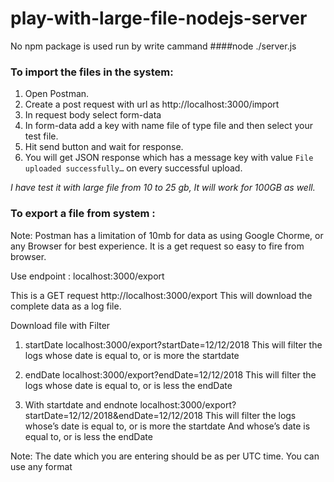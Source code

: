# play-with-large-file-nodejs-server

No npm package is used
run by write cammand 
####node ./server.js


### To import the files in the system: 
1. Open Postman.
2. Create a post request with url as http://localhost:3000/import
3. In request body select form-data
4. In form-data add a key with name file of type file and then select your test file.
5. Hit send button and wait for response.
6. You will get JSON response which has a message key with value `File uploaded successfully…` on every successful upload.

*I have test it with large file from 10 to 25 gb, It will work for 100GB as well.*


### To export  a file from system :

Note: Postman has a limitation of 10mb for data as using Google Chorme, or any Browser for best experience.
It is a get request so easy to fire from browser.

Use endpoint : localhost:3000/export

This is a GET request
http://localhost:3000/export
This will download the complete data as a log file.

Download file with  Filter


1. startDate
	localhost:3000/export?startDate=12/12/2018
	This will filter the logs whose date is equal to, or is more the startdate


2. endDate 
	localhost:3000/export?endDate=12/12/2018
	This will filter the logs whose date is equal to, or is less the endDate


3. With startdate and endnote
	localhost:3000/export?startDate=12/12/2018&endDate=12/12/2018
	This will filter the logs whose’s date is equal to, or is more the startdate
	And whose’s date is equal to, or is less the endDate


Note: The date which you are entering should be as per UTC time.
You can use any format 
